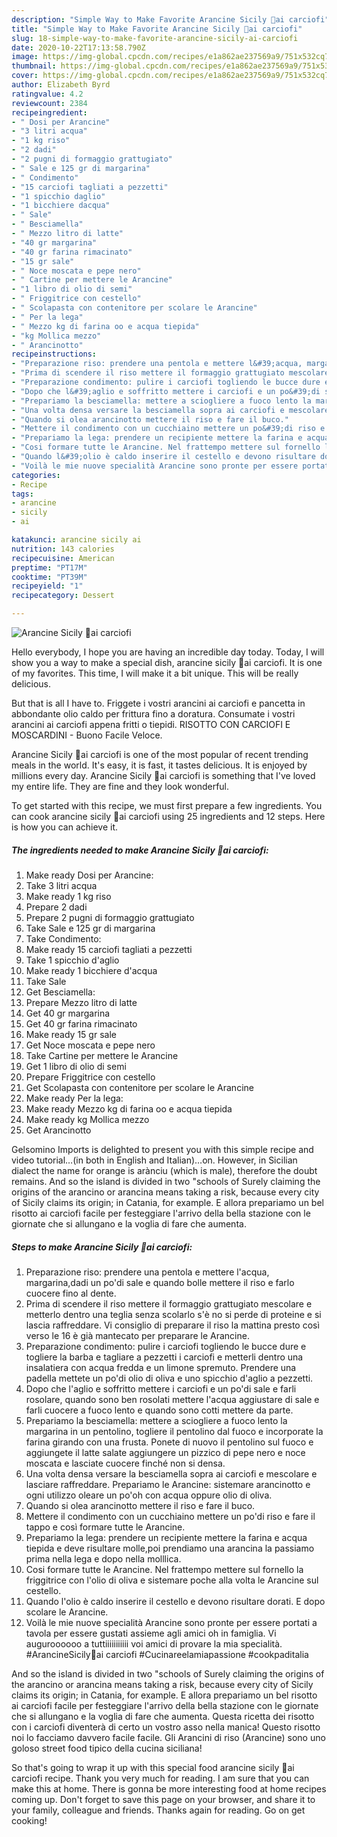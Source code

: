 ```yaml
---
description: "Simple Way to Make Favorite Arancine Sicily 💓ai carciofi"
title: "Simple Way to Make Favorite Arancine Sicily 💓ai carciofi"
slug: 18-simple-way-to-make-favorite-arancine-sicily-ai-carciofi
date: 2020-10-22T17:13:58.790Z
image: https://img-global.cpcdn.com/recipes/e1a862ae237569a9/751x532cq70/arancine-sicily-💓ai-carciofi-recipe-main-photo.jpg
thumbnail: https://img-global.cpcdn.com/recipes/e1a862ae237569a9/751x532cq70/arancine-sicily-💓ai-carciofi-recipe-main-photo.jpg
cover: https://img-global.cpcdn.com/recipes/e1a862ae237569a9/751x532cq70/arancine-sicily-💓ai-carciofi-recipe-main-photo.jpg
author: Elizabeth Byrd
ratingvalue: 4.2
reviewcount: 2384
recipeingredient:
- " Dosi per Arancine"
- "3 litri acqua"
- "1 kg riso"
- "2 dadi"
- "2 pugni di formaggio grattugiato"
- " Sale e 125 gr di margarina"
- " Condimento"
- "15 carciofi tagliati a pezzetti"
- "1 spicchio daglio"
- "1 bicchiere dacqua"
- " Sale"
- " Besciamella"
- " Mezzo litro di latte"
- "40 gr margarina"
- "40 gr farina rimacinato"
- "15 gr sale"
- " Noce moscata e pepe nero"
- " Cartine per mettere le Arancine"
- "1 libro di olio di semi"
- " Friggitrice con cestello"
- " Scolapasta con contenitore per scolare le Arancine"
- " Per la lega"
- " Mezzo kg di farina oo e acqua tiepida"
- "kg Mollica mezzo"
- " Arancinotto"
recipeinstructions:
- "Preparazione riso: prendere una pentola e mettere l&#39;acqua, margarina,dadi un po&#39;di sale e quando bolle mettere il riso e farlo cuocere fino al dente."
- "Prima di scendere il riso mettere il formaggio grattugiato mescolare e metterlo dentro una teglia senza scolarlo s&#39;è no si perde di proteine e si lascia raffreddare. Vi consiglio di preparare il riso la mattina presto così verso le 16 è già mantecato per preparare le Arancine."
- "Preparazione condimento: pulire i carciofi togliendo le bucce dure e togliere la barba e tagliare a pezzetti i carciofi e metterli dentro una insalatiera con acqua fredda e un limone spremuto. Prendere una padella mettete un po&#39;di olio di oliva e uno spicchio d&#39;aglio a pezzetti."
- "Dopo che l&#39;aglio e soffritto mettere i carciofi e un po&#39;di sale e farli rosolare, quando sono ben rosolati mettere l&#39;acqua aggiustare di sale e farli cuocere a fuoco lento e quando sono cotti mettere da parte."
- "Prepariamo la besciamella: mettere a sciogliere a fuoco lento la margarina in un pentolino, togliere il pentolino dal fuoco e incorporate la farina girando con una frusta. Ponete di nuovo il pentolino sul fuoco e aggiungete il latte salate aggiungere un pizzico di pepe nero e noce moscata e lasciate cuocere finché non si densa."
- "Una volta densa versare la besciamella sopra ai carciofi e mescolare e lasciare raffreddare. Prepariamo le Arancine: sistemare arancinotto e ogni utilizzo oleare un po&#39;oh con acqua oppure olio di oliva."
- "Quando si olea arancinotto mettere il riso e fare il buco."
- "Mettere il condimento con un cucchiaino mettere un po&#39;di riso e fare il tappo e così formare tutte le Arancine."
- "Prepariamo la lega: prendere un recipiente mettere la farina e acqua tiepida e deve risultare molle,poi prendiamo una arancina la passiamo prima nella lega e dopo nella molllica."
- "Cosi formare tutte le Arancine. Nel frattempo mettere sul fornello la friggitrice con l&#39;olio di oliva e sistemare poche alla volta le Arancine sul cestello."
- "Quando l&#39;olio è caldo inserire il cestello e devono risultare dorati. E dopo scolare le Arancine."
- "Voilà le mie nuove specialità Arancine sono pronte per essere portati a tavola per essere gustati assieme agli amici oh in famiglia. Vi auguroooooo a tuttiiiiiiiiiii voi amici di provare la mia specialità. #ArancineSicily💓ai carciofi #Cucinareelamiapassione #cookpaditalia"
categories:
- Recipe
tags:
- arancine
- sicily
- ai

katakunci: arancine sicily ai 
nutrition: 143 calories
recipecuisine: American
preptime: "PT17M"
cooktime: "PT39M"
recipeyield: "1"
recipecategory: Dessert

---
```



![Arancine Sicily 💓ai carciofi](https://img-global.cpcdn.com/recipes/e1a862ae237569a9/751x532cq70/arancine-sicily-💓ai-carciofi-recipe-main-photo.jpg)

Hello everybody, I hope you are having an incredible day today. Today, I will show you a way to make a special dish, arancine sicily 💓ai carciofi. It is one of my favorites. This time, I will make it a bit unique. This will be really delicious.

But that is all I have to. Friggete i vostri arancini ai carciofi e pancetta in abbondante olio caldo per frittura fino a doratura. Consumate i vostri arancini ai carciofi appena fritti o tiepidi. RISOTTO CON CARCIOFI E MOSCARDINI - Buono Facile Veloce.

Arancine Sicily 💓ai carciofi is one of the most popular of recent trending meals in the world. It's easy, it is fast, it tastes delicious. It is enjoyed by millions every day. Arancine Sicily 💓ai carciofi is something that I've loved my entire life. They are fine and they look wonderful.


To get started with this recipe, we must first prepare a few ingredients. You can cook arancine sicily 💓ai carciofi using 25 ingredients and 12 steps. Here is how you can achieve it.

<!--inarticleads1-->

##### The ingredients needed to make Arancine Sicily 💓ai carciofi:

1. Make ready  Dosi per Arancine:
1. Take 3 litri acqua
1. Make ready 1 kg riso
1. Prepare 2 dadi
1. Prepare 2 pugni di formaggio grattugiato
1. Take  Sale e 125 gr di margarina
1. Take  Condimento:
1. Make ready 15 carciofi tagliati a pezzetti
1. Take 1 spicchio d&#39;aglio
1. Make ready 1 bicchiere d&#39;acqua
1. Take  Sale
1. Get  Besciamella:
1. Prepare  Mezzo litro di latte
1. Get 40 gr margarina
1. Get 40 gr farina rimacinato
1. Make ready 15 gr sale
1. Get  Noce moscata e pepe nero
1. Take  Cartine per mettere le Arancine
1. Get 1 libro di olio di semi
1. Prepare  Friggitrice con cestello
1. Get  Scolapasta con contenitore per scolare le Arancine
1. Make ready  Per la lega:
1. Make ready  Mezzo kg di farina oo e acqua tiepida
1. Make ready kg Mollica mezzo
1. Get  Arancinotto


Gelsomino Imports is delighted to present you with this simple recipe and video tutorial…(in both in English and Italian)…on. However, in Sicilian dialect the name for orange is arànciu (which is male), therefore the doubt remains. And so the island is divided in two &#34;schools of Surely claiming the origins of the arancino or arancina means taking a risk, because every city of Sicily claims its origin; in Catania, for example. E allora prepariamo un bel risotto ai carciofi facile per festeggiare l&#39;arrivo della bella stazione con le giornate che si allungano e la voglia di fare che aumenta. 

<!--inarticleads2-->

##### Steps to make Arancine Sicily 💓ai carciofi:

1. Preparazione riso: prendere una pentola e mettere l&#39;acqua, margarina,dadi un po&#39;di sale e quando bolle mettere il riso e farlo cuocere fino al dente.
1. Prima di scendere il riso mettere il formaggio grattugiato mescolare e metterlo dentro una teglia senza scolarlo s&#39;è no si perde di proteine e si lascia raffreddare. Vi consiglio di preparare il riso la mattina presto così verso le 16 è già mantecato per preparare le Arancine.
1. Preparazione condimento: pulire i carciofi togliendo le bucce dure e togliere la barba e tagliare a pezzetti i carciofi e metterli dentro una insalatiera con acqua fredda e un limone spremuto. Prendere una padella mettete un po&#39;di olio di oliva e uno spicchio d&#39;aglio a pezzetti.
1. Dopo che l&#39;aglio e soffritto mettere i carciofi e un po&#39;di sale e farli rosolare, quando sono ben rosolati mettere l&#39;acqua aggiustare di sale e farli cuocere a fuoco lento e quando sono cotti mettere da parte.
1. Prepariamo la besciamella: mettere a sciogliere a fuoco lento la margarina in un pentolino, togliere il pentolino dal fuoco e incorporate la farina girando con una frusta. Ponete di nuovo il pentolino sul fuoco e aggiungete il latte salate aggiungere un pizzico di pepe nero e noce moscata e lasciate cuocere finché non si densa.
1. Una volta densa versare la besciamella sopra ai carciofi e mescolare e lasciare raffreddare. Prepariamo le Arancine: sistemare arancinotto e ogni utilizzo oleare un po&#39;oh con acqua oppure olio di oliva.
1. Quando si olea arancinotto mettere il riso e fare il buco.
1. Mettere il condimento con un cucchiaino mettere un po&#39;di riso e fare il tappo e così formare tutte le Arancine.
1. Prepariamo la lega: prendere un recipiente mettere la farina e acqua tiepida e deve risultare molle,poi prendiamo una arancina la passiamo prima nella lega e dopo nella molllica.
1. Cosi formare tutte le Arancine. Nel frattempo mettere sul fornello la friggitrice con l&#39;olio di oliva e sistemare poche alla volta le Arancine sul cestello.
1. Quando l&#39;olio è caldo inserire il cestello e devono risultare dorati. E dopo scolare le Arancine.
1. Voilà le mie nuove specialità Arancine sono pronte per essere portati a tavola per essere gustati assieme agli amici oh in famiglia. Vi auguroooooo a tuttiiiiiiiiiii voi amici di provare la mia specialità. #ArancineSicily💓ai carciofi #Cucinareelamiapassione #cookpaditalia


And so the island is divided in two &#34;schools of Surely claiming the origins of the arancino or arancina means taking a risk, because every city of Sicily claims its origin; in Catania, for example. E allora prepariamo un bel risotto ai carciofi facile per festeggiare l&#39;arrivo della bella stazione con le giornate che si allungano e la voglia di fare che aumenta. Questa ricetta dei risotto con i carciofi diventerà di certo un vostro asso nella manica! Questo risotto noi lo facciamo davvero facile facile. Gli Arancini di riso (Arancine) sono uno goloso street food tipico della cucina siciliana! 

So that's going to wrap it up with this special food arancine sicily 💓ai carciofi recipe. Thank you very much for reading. I am sure that you can make this at home. There is gonna be more interesting food at home recipes coming up. Don't forget to save this page on your browser, and share it to your family, colleague and friends. Thanks again for reading. Go on get cooking!
